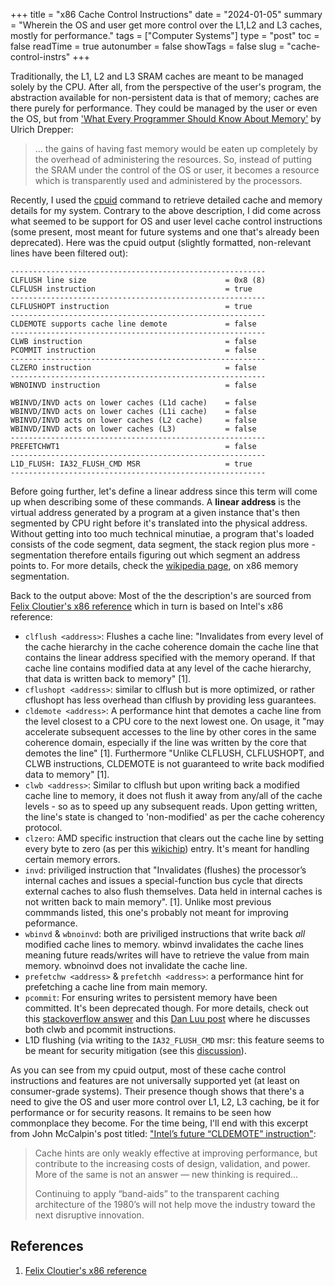 +++
title = "x86 Cache Control Instructions"
date = "2024-01-05"
summary = "Wherein the OS and user get more control over the L1,L2 and L3 caches, mostly for performance."
tags = ["Computer Systems"]
type = "post"
toc = false
readTime = true
autonumber = false
showTags = false
slug = "cache-control-instrs"
+++

Traditionally, the L1, L2 and L3 SRAM caches are meant to be managed solely by
the CPU. After all, from the perspective of the user's program, the abstraction
available for non-persistent data is that of memory; caches are there purely for
performance. They could be managed by the user or even the OS, but from
['What Every Programmer Should Know About Memory'](https://akkadia.org/drepper/cpumemory.pdf)
by Ulrich Drepper:

> ... the gains of having fast memory would be eaten up completely by the
> overhead of administering the resources. So, instead of putting the SRAM under
> the control of the OS or user, it becomes a resource which is transparently
> used and administered by the processors.

Recently, I used the [cpuid](http://www.etallen.com/cpuid.html) command to
retrieve detailed cache and memory details for my system. Contrary to the above
description, I did come across what seemed to be support for OS and user level
cache control instructions (some present, most meant for future systems and one
that's already been deprecated). Here was the cpuid output (slightly formatted,
non-relevant lines have been filtered out):

```
---------------------------------------------------------
CLFLUSH line size                               = 0x8 (8)
CLFLUSH instruction                             = true
---------------------------------------------------------
CLFLUSHOPT instruction                          = true
---------------------------------------------------------
CLDEMOTE supports cache line demote             = false
---------------------------------------------------------
CLWB instruction                                = false
PCOMMIT instruction                             = false
---------------------------------------------------------
CLZERO instruction                              = false
---------------------------------------------------------
WBNOINVD instruction                            = false

WBINVD/INVD acts on lower caches (L1d cache)    = false
WBINVD/INVD acts on lower caches (L1i cache)    = false
WBINVD/INVD acts on lower caches (L2 cache)     = false
WBINVD/INVD acts on lower caches (L3)           = false
---------------------------------------------------------
PREFETCHWT1                                     = false
---------------------------------------------------------
L1D_FLUSH: IA32_FLUSH_CMD MSR                   = true
---------------------------------------------------------
```

Before going further, let's define a linear address since this term will come up
when describing some of these commands. A **linear address** is the virtual
address generated by a program at a given instance that's then segmented by CPU
right before it's translated into the physical address. Without getting into too
much technical minutiae, a program that's loaded consists of the code segment,
data segment, the stack region plus more - segmentation therefore entails
figuring out which segment an address points to. For more details, check the
[wikipedia page](https://en.wikipedia.org/wiki/X86_memory_segmentation), on x86
memory segmentation.

Back to the output above: Most of the the description's are sourced from
[Felix Cloutier's x86 reference](https://www.felixcloutier.com/x86/) which in
turn is based on Intel's x86 reference:

- `clflush <address>`: Flushes a cache line: "Invalidates from every level of
  the cache hierarchy in the cache coherence domain the cache line that contains
  the linear address specified with the memory operand. If that cache line
  contains modified data at any level of the cache hierarchy, that data is
  written back to memory" [1].
- `cflushopt <address>`: similar to clflush but is more optimized, or rather
  cflushopt has less overhead than clflush by providing less guarantees.
- `cldemote <address>`: A performance hint that demotes a cache line from the
  level closest to a CPU core to the next lowest one. On usage, it "may
  accelerate subsequent accesses to the line by other cores in the same
  coherence domain, especially if the line was written by the core that demotes
  the line" [1]. Furthermore "Unlike CLFLUSH, CLFLUSHOPT, and CLWB instructions,
  CLDEMOTE is not guaranteed to write back modified data to memory" [1].
- `clwb <address>`: Similar to clflush but upon writing back a modified cache
  line to memory, it does not flush it away from any/all of the cache levels -
  so as to speed up any subsequent reads. Upon getting written, the line's state
  is changed to 'non-modified' as per the cache coherency protocol.
- `clzero`: AMD specific instruction that clears out the cache line by setting
  every byte to zero (as per this
  [wikichip](https://en.wikichip.org/wiki/x86/clzero)) entry. It's meant for
  handling certain memory errors.
- `invd`: priviliged instruction that "Invalidates (flushes) the processor’s
  internal caches and issues a special-function bus cycle that directs external
  caches to also flush themselves. Data held in internal caches is not written
  back to main memory". [1]. Unlike most previous commmands listed, this one's
  probably not meant for improving peformance.
- `wbinvd` & `wbnoinvd`: both are priviliged instructions that write back _all_
  modified cache lines to memory. wbinvd invalidates the cache lines meaning
  future reads/writes will have to retrieve the value from main memory. wbnoinvd
  does not invalidate the cache line.
- `prefetchw <address>` & `prefetchh <address>`: a performance hint for
  prefetching a cache line from main memory.
- `pcommit`: For ensuring writes to persistent memory have been committed. It's
  been deprecated though. For more details, check out this
  [stackoverflow answer](https://stackoverflow.com/a/41878148) and this
  [Dan Luu post](https://danluu.com/clwb-pcommit/) where he discusses both clwb
  and pcommit instructions.
- L1D flushing (via writing to the `IA32_FLUSH_CMD` msr: this feature seems to
  be meant for security mitigation (see this
  [discussion](https://www.phoronix.com/news/Paranoid-L1d-Flush-x86-CPU-5.15)).

As you can see from my cpuid output, most of these cache control instructions
and features are not universally supported yet (at least on consumer-grade
systems). Their presence though shows that there's a need to give the OS and
user more control over L1, L2, L3 caching, be it for performance or for security
reasons. It remains to be seen how commonplace they become. For the time being,
I'll end with this excerpt from John McCalpin's post titled:
["Intel’s future “CLDEMOTE” instruction"](https://sites.utexas.edu/jdm4372/2019/02/18/intels-future-cldemote-instruction/):

> Cache hints are only weakly effective at improving performance, but contribute
> to the increasing costs of design, validation, and power. More of the same is
> not an answer — new thinking is required...
>
> Continuing to apply “band-aids” to the transparent caching architecture of the
> 1980’s will not help move the industry toward the next disruptive innovation.

## References

1. [Felix Cloutier's x86 reference](https://www.felixcloutier.com/x86/)